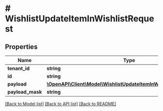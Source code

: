 # # WishlistUpdateItemInWishlistRequest


## Properties 


Name | Type | Description | Notes
------------ | ------------- | ------------- | -------------
**tenant_id**| **string** |   |
**id**| **string** |   |
**payload**| [**\OpenAPI\Client\Model\WishlistUpdateItemInWishlistRequestPayload**](WishlistUpdateItemInWishlistRequestPayload.md) |   |
**payload_mask**| **string** |   |


[[Back to Model list]](../../README.md#models) [[Back to API list]](../../README.md#endpoints) [[Back to README]](../../README.md)

